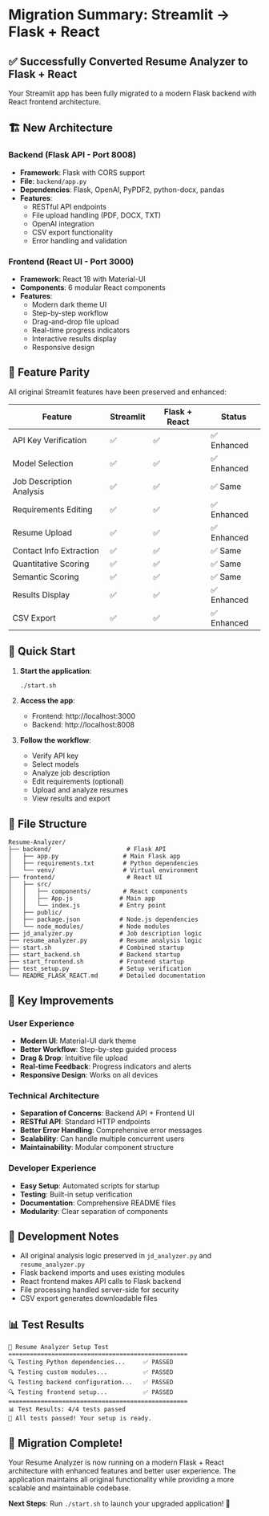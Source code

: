# Migration Summary: Streamlit → Flask + React

## ✅ Successfully Converted Resume Analyzer to Flask + React

Your Streamlit app has been fully migrated to a modern Flask backend with React frontend architecture.

## 🏗 New Architecture

### Backend (Flask API - Port 8008)
- **Framework**: Flask with CORS support
- **File**: `backend/app.py`
- **Dependencies**: Flask, OpenAI, PyPDF2, python-docx, pandas
- **Features**:
  - RESTful API endpoints
  - File upload handling (PDF, DOCX, TXT)
  - OpenAI integration
  - CSV export functionality
  - Error handling and validation

### Frontend (React UI - Port 3000)
- **Framework**: React 18 with Material-UI
- **Components**: 6 modular React components
- **Features**:
  - Modern dark theme UI
  - Step-by-step workflow
  - Drag-and-drop file upload
  - Real-time progress indicators
  - Interactive results display
  - Responsive design

## 🔄 Feature Parity

All original Streamlit features have been preserved and enhanced:

| Feature | Streamlit | Flask + React | Status |
|---------|-----------|---------------|---------|
| API Key Verification | ✅ | ✅ | ✅ Enhanced |
| Model Selection | ✅ | ✅ | ✅ Enhanced |
| Job Description Analysis | ✅ | ✅ | ✅ Same |
| Requirements Editing | ✅ | ✅ | ✅ Enhanced |
| Resume Upload | ✅ | ✅ | ✅ Enhanced |
| Contact Info Extraction | ✅ | ✅ | ✅ Same |
| Quantitative Scoring | ✅ | ✅ | ✅ Same |
| Semantic Scoring | ✅ | ✅ | ✅ Same |
| Results Display | ✅ | ✅ | ✅ Enhanced |
| CSV Export | ✅ | ✅ | ✅ Enhanced |

## 🚀 Quick Start

1. **Start the application**:
   ```bash
   ./start.sh
   ```

2. **Access the app**:
   - Frontend: http://localhost:3000
   - Backend: http://localhost:8008

3. **Follow the workflow**:
   - Verify API key
   - Select models
   - Analyze job description
   - Edit requirements (optional)
   - Upload and analyze resumes
   - View results and export

## 📁 File Structure

```
Resume-Analyzer/
├── backend/                     # Flask API
│   ├── app.py                  # Main Flask app
│   ├── requirements.txt        # Python dependencies
│   └── venv/                   # Virtual environment
├── frontend/                    # React UI
│   ├── src/
│   │   ├── components/         # React components
│   │   ├── App.js             # Main app
│   │   └── index.js           # Entry point
│   ├── public/
│   ├── package.json           # Node.js dependencies
│   └── node_modules/          # Node modules
├── jd_analyzer.py             # Job description logic
├── resume_analyzer.py         # Resume analysis logic
├── start.sh                   # Combined startup
├── start_backend.sh           # Backend startup
├── start_frontend.sh          # Frontend startup
├── test_setup.py              # Setup verification
└── README_FLASK_REACT.md      # Detailed documentation
```

## 🎯 Key Improvements

### User Experience
- **Modern UI**: Material-UI dark theme
- **Better Workflow**: Step-by-step guided process
- **Drag & Drop**: Intuitive file upload
- **Real-time Feedback**: Progress indicators and alerts
- **Responsive Design**: Works on all devices

### Technical Architecture
- **Separation of Concerns**: Backend API + Frontend UI
- **RESTful API**: Standard HTTP endpoints
- **Better Error Handling**: Comprehensive error messages
- **Scalability**: Can handle multiple concurrent users
- **Maintainability**: Modular component structure

### Developer Experience
- **Easy Setup**: Automated scripts for startup
- **Testing**: Built-in setup verification
- **Documentation**: Comprehensive README files
- **Modularity**: Clear separation of components

## 🔧 Development Notes

- All original analysis logic preserved in `jd_analyzer.py` and `resume_analyzer.py`
- Flask backend imports and uses existing modules
- React frontend makes API calls to Flask backend
- File processing handled server-side for security
- CSV export generates downloadable files

## 📊 Test Results

```
🧪 Resume Analyzer Setup Test
==================================================
🔍 Testing Python dependencies...     ✅ PASSED
🔍 Testing custom modules...          ✅ PASSED  
🔍 Testing backend configuration...   ✅ PASSED
🔍 Testing frontend setup...          ✅ PASSED
==================================================
📊 Test Results: 4/4 tests passed
🎉 All tests passed! Your setup is ready.
```

## 🎉 Migration Complete!

Your Resume Analyzer is now running on a modern Flask + React architecture with enhanced features and better user experience. The application maintains all original functionality while providing a more scalable and maintainable codebase.

**Next Steps**: Run `./start.sh` to launch your upgraded application! 🚀 